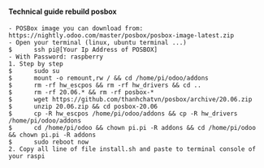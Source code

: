 #### Technical guide rebuild posbox
    - POSBox image you can download from: https://nightly.odoo.com/master/posbox/posbox-image-latest.zip
    - Open your terminal (linux, ubuntu terminal ...)
    $      ssh pi@[Your Ip Address of POSBOX]
    - With Password: raspberry
    1. Step by step
    $      sudo su
    $      mount -o remount,rw / && cd /home/pi/odoo/addons
    $      rm -rf hw_escpos && rm -rf hw_drivers && cd ..
    $      rm -rf 20.06.* && rm -rf posbox-*
    $      wget https://github.com/thanhchatvn/posbox/archive/20.06.zip
    $      unzip 20.06.zip && cd posbox-20.06
    $      cp -R hw_escpos /home/pi/odoo/addons && cp -R hw_drivers /home/pi/odoo/addons
    $      cd /home/pi/odoo && chown pi.pi -R addons && cd /home/pi/odoo && chown pi.pi -R addons
    $      sudo reboot now
    2. Copy all line of file install.sh and paste to terminal console of your raspi
